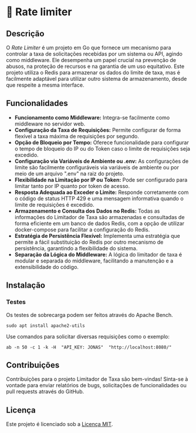 <!-- Jonas Borges L Moraes -->
<!-- jonasleo92@yahoo.com.br -->

# 🚀 Rate limiter

## Descrição

O _Rate Limiter_ é um projeto em Go que fornece um mecanismo para controlar a taxa de solicitações recebidas por um sistema ou API, agindo como middleware. Ele desempenha um papel crucial na prevenção de abusos, na proteção de recursos e na garantia de um uso equitativo. Este projeto utiliza o Redis para armazenar os dados do limite de taxa, mas é facilmente adaptável para utilizar outro sistema de armazenamento, desde que respeite a mesma interface.

## Funcionalidades

- **Funcionamento como Middleware:** Integra-se facilmente como middleware no servidor web.
- **Configuração da Taxa de Requisições:** Permite configurar de forma flexível a taxa máxima de requisições por segundo.
- **Opção de Bloqueio por Tempo:** Oferece funcionalidade para configurar o tempo de bloqueio do IP ou do Token caso o limite de requisições seja excedido.
- **Configuração via Variáveis de Ambiente ou .env:** As configurações de limite são facilmente configuráveis via variáveis de ambiente ou por meio de um arquivo ".env" na raiz do projeto.
- **Flexibilidade na Limitação por IP ou Token:** Pode ser configurado para limitar tanto por IP quanto por token de acesso.
- **Resposta Adequada ao Exceder o Limite:** Responde corretamente com o código de status HTTP 429 e uma mensagem informativa quando o limite de requisições é excedido.
- **Armazenamento e Consulta dos Dados no Redis:** Todas as informações do Limitador de Taxa são armazenadas e consultadas de forma eficiente em um banco de dados Redis, com a opção de utilizar docker-compose para facilitar a configuração do Redis.
- **Estratégia de Persistência Flexível:** Implementa uma estratégia que permite a fácil substituição do Redis por outro mecanismo de persistência, garantindo a flexibilidade do sistema.
- **Separação da Lógica do Middleware:** A lógica do limitador de taxa é modular e separada do middleware, facilitando a manutenção e a extensibilidade do código.

## Instalação

### Testes

Os testes de sobrecarga podem ser feitos através do Apache Bench.

`sudo apt install apache2-utils`

Use comandos para solicitar diversas requisições como o exemplo:

`ab -n 50 -c 1 -k -H  "API_KEY: JONAS"  "http://localhost:8080/"`

## Contribuições

Contribuições para o projeto Limitador de Taxa são bem-vindas! Sinta-se à vontade para enviar relatórios de bugs, solicitações de funcionalidades ou pull requests através do GitHub.

## Licença

Este projeto é licenciado sob a [Licença MIT](LICENSE).
